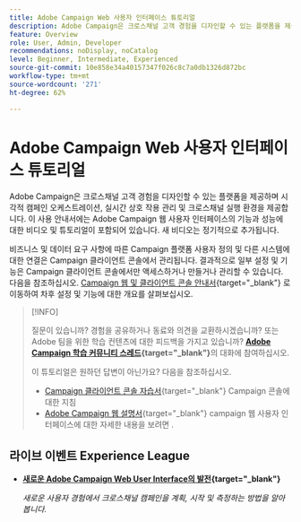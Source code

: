 ```yaml
---
title: Adobe Campaign Web 사용자 인터페이스 튜토리얼
description: Adobe Campaign은 크로스채널 고객 경험을 디자인할 수 있는 플랫폼을 제공하며 시각적 캠페인 오케스트레이션, 실시간 상호 작용 관리 및 크로스채널 실행 환경을 제공합니다. 이 사용 안내서에는 Adobe Campaign Web 사용자 인터페이스의 기능에 대한 비디오 및 튜토리얼이 포함되어 있습니다.
feature: Overview
role: User, Admin, Developer
recommendations: noDisplay, noCatalog
level: Beginner, Intermediate, Experienced
source-git-commit: 10e858e34a40157347f026c8c7a0db1326d872bc
workflow-type: tm+mt
source-wordcount: '271'
ht-degree: 62%

---
```


# Adobe Campaign Web 사용자 인터페이스 튜토리얼

Adobe Campaign은 크로스채널 고객 경험을 디자인할 수 있는 플랫폼을 제공하며 시각적 캠페인 오케스트레이션, 실시간 상호 작용 관리 및 크로스채널 실행 환경을 제공합니다. 이 사용 안내서에는 Adobe Campaign 웹 사용자 인터페이스의 기능과 성능에 대한 비디오 및 튜토리얼이 포함되어 있습니다. 새 비디오는 정기적으로 추가됩니다.

비즈니스 및 데이터 요구 사항에 따른 Campaign 플랫폼 사용자 정의 및 다른 시스템에 대한 연결은 Campaign 클라이언트 콘솔에서 관리됩니다. 결과적으로 일부 설정 및 기능은 Campaign 클라이언트 콘솔에서만 액세스하거나 만들거나 관리할 수 있습니다. 다음을 참조하십시오. [Campaign 웹 및 클라이언트 콘솔 안내서](https://experienceleague.adobe.com/docs/campaign-web/v8/start/capability-matrix.html){target="_blank"} 로 이동하여 차후 설정 및 기능에 대한 개요를 살펴보십시오.

>[!INFO]
> 
> 질문이 있습니까? 경험을 공유하거나 동료와 의견을 교환하시겠습니까? 또는 Adobe 팀을 위한 학습 컨텐츠에 대한 피드백을 가지고 있습니까? **[Adobe Campaign 학습 커뮤니티 스레드](https://experienceleaguecommunities.adobe.com:443/t5/adobe-campaign-classic/join-the-discussion-on-adobe-campaign-learning/td-p/419096){target="_blank"}**&#x200B;의 대화에 참여하십시오.
>
>
> 이 튜토리얼은 원하던 답변이 아닌가요?
> 다음을 참조하십시오.
> * [Campaign 클라이언트 콘솔 자습서](https://experienceleague.adobe.com/docs/campaign-learn/tutorials/overview.html?lang=ko){target="_blank"} Campaign 콘솔에 대한 지침
> * [Adobe Campaign 웹 설명서](https://experienceleague.adobe.com/docs/campaign-web/v8/campaign-web-home.html){target="_blank"} campaign 웹 사용자 인터페이스에 대한 자세한 내용을 보려면 .

<div id="recs-overview-body-1"></div>
<div id="recs-overview-body-2"></div>
<div id="recs-overview-body-3"></div>
<div id="recs-overview-body-4"></div>
<div id="recs-overview-body-5"></div>
<div id="recs-overview-body-6"></div>

<div id="staff-picks-section">
</div>

## 라이브 이벤트 Experience League

* **[새로운 Adobe Campaign Web User Interface의 발전](https://experienceleague.adobe.com/docs/events/experience-league-live-recordings/episodes/exl-live-episode-02-29-24.html){target="_blank"}**

  *새로운 사용자 경험에서 크로스채널 캠페인을 계획, 시작 및 측정하는 방법을 알아봅니다.*

